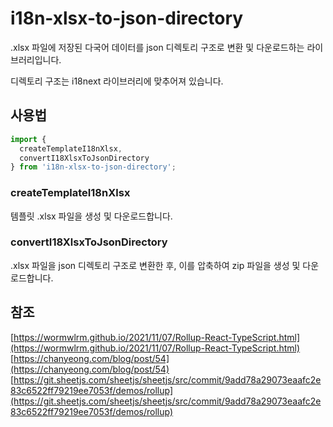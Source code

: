 # i18n-xlsx-to-json-directory

.xlsx 파일에 저장된 다국어 데이터를 json 디렉토리 구조로 변환 및 다운로드하는 라이브러리입니다.

디렉토리 구조는 i18next 라이브러리에 맞추어져 있습니다.

## 사용법

```javascript
import {
  createTemplateI18nXlsx,
  convertI18XlsxToJsonDirectory
} from 'i18n-xlsx-to-json-directory';
```

### createTemplateI18nXlsx

템플릿 .xlsx 파일을 생성 및 다운로드합니다.

### convertI18XlsxToJsonDirectory

.xlsx 파일을 json 디렉토리 구조로 변환한 후, 이를 압축하여 zip 파일을 생성 및 다운로드합니다.

## 참조

[https://wormwlrm.github.io/2021/11/07/Rollup-React-TypeScript.html](https://wormwlrm.github.io/2021/11/07/Rollup-React-TypeScript.html)
[https://chanyeong.com/blog/post/54](https://chanyeong.com/blog/post/54)
[https://git.sheetjs.com/sheetjs/sheetjs/src/commit/9add78a29073eaafc2e83c6522ff79219ee7053f/demos/rollup](https://git.sheetjs.com/sheetjs/sheetjs/src/commit/9add78a29073eaafc2e83c6522ff79219ee7053f/demos/rollup)
